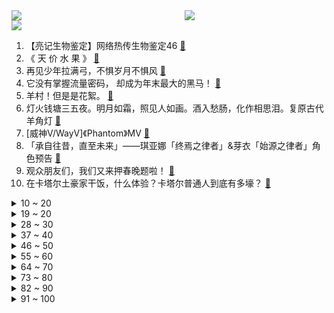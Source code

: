 <div >
	<a style="float:left;width:55%;" href = "https://github.com/anuraghazra/github-readme-stats">
	 <img src = "https://github-readme-stats.vercel.app/api?username=iuuuuuaena&theme=buefy&show_icons=true"/>
	</a>
	<a  style="float:right;width:45%" href = "https://github.com/anuraghazra/github-readme-stats">
	 <img  src="https://github-readme-stats.vercel.app/api/top-langs/?username=anuraghazra&layout=compact"/>
	</a>
	</div>

[![](https://img.shields.io/badge/jxd-@jxdgogogo.xyz-yellowgreen.svg)](https://www.jxdgogogo.xyz)<br>
1. 【亮记生物鉴定】网络热传生物鉴定46 [:link:](//www.bilibili.com/video/BV1Fv4y1B7An) <br>
2. 《 天 价 水 果 》 [:link:](//www.bilibili.com/video/BV1QA411D7dn) <br>
3. 再见少年拉满弓，不惧岁月不惧风 [:link:](//www.bilibili.com/video/BV1YK411B7Y2) <br>
4. 它没有掌握流量密码， 却成为年末最大的黑马！ [:link:](//www.bilibili.com/video/BV1c84y1x7Ym) <br>
5. 羊村！但是是花絮。 [:link:](//www.bilibili.com/video/BV1ie4y1j7vv) <br>
6. 灯火钱塘三五夜。明月如霜，照见人如画。酒入愁肠，化作相思泪。复原古代羊角灯 [:link:](//www.bilibili.com/video/BV16R4y1S79o) <br>
7. [威神V/WayV]《Phantom》MV [:link:](//www.bilibili.com/video/BV1hV4y1F74q) <br>
8. 「承自往昔，直至未来」——琪亚娜「终焉之律者」&芽衣「始源之律者」角色预告 [:link:](//www.bilibili.com/video/BV1jW4y1K7mE) <br>
9. 观众朋友们，我们又来押春晚题啦！ [:link:](//www.bilibili.com/video/BV1nR4y1D7W4) <br>
10. 在卡塔尔土豪家干饭，什么体验？卡塔尔普通人到底有多壕？ [:link:](//www.bilibili.com/video/BV13G4y1E7AL) <br>
<details>
<summary>10 ~ 20</summary>

11. 【年度混剪】原神的2022，那些热泪盈眶的瞬间 [:link:](//www.bilibili.com/video/BV1dG4y177Gz) <br>
12. 圆规 ak47 制作方法 [:link:](//www.bilibili.com/video/BV17v4y1676S) <br>
13. 皇 金 矿 工 [:link:](//www.bilibili.com/video/BV1Cv4y1z7Xh) <br>
14. 《原神》EP - 信步待春之月 [:link:](//www.bilibili.com/video/BV1vd4y1a72B) <br>
15. 酒桌文化滚出拆纳（指糟粕） [:link:](//www.bilibili.com/video/BV1AG4y1E7iG) <br>
16. 没想到这些也不是全国统一的！ [:link:](//www.bilibili.com/video/BV1sV4y1F7wj) <br>
17. 王师傅和毛毛私下最爱吃哪家餐厅？这家烤肉店竟然征服了所有人！？ [:link:](//www.bilibili.com/video/BV1E84y1x7eb) <br>
18. [GOING SEVENTEEN SPECIAL] 寒假特辑：要管和不管 #1 [:link:](//www.bilibili.com/video/BV1144y1o7NW) <br>
19. 猫德学院全员出动高空钓猫 [:link:](//www.bilibili.com/video/BV1TM41127oe) <br>
</details>
<details>
<summary>19 ~ 20</summary>

20. 他真的在用行动，时时刻刻提醒我要多读书！ [:link:](//www.bilibili.com/video/BV15R4y1D7rQ) <br>
21. 精准预测春晚小品 [:link:](//www.bilibili.com/video/BV1Av4y167TF) <br>
22. 加拿大圣诞夜街头冷到可以冻死人，却热到融化冰雪 [:link:](//www.bilibili.com/video/BV1EV4y1F7Uq) <br>
23. 【EDG.Clearlove】：相信我的人对不起 [:link:](//www.bilibili.com/video/BV1ae4y1j7Ja) <br>
24. 爸爸，我回来了，而且是我自己走回来的！ [:link:](//www.bilibili.com/video/BV1jY411U7uW) <br>
25. 【原神MMD】抱歉来迟了…接好风系男孩的圣诞祝福！ [:link:](//www.bilibili.com/video/BV1fG4y177PM) <br>
26. 大家好，我是王鹤棣，我来B站了！ [:link:](//www.bilibili.com/video/BV1ed4y1a7Hz) <br>
27. 中国濒临失传戏法巧接连环（下）古彩戏法鹏鹏戏法艺术韩派戏法大活宝陈进才陈氏戏法 [:link:](//www.bilibili.com/video/BV1w3411X7RQ) <br>
28. 德国室友: 不公平!!凭什么你买的泡面有大块的牛肉!!! [:link:](//www.bilibili.com/video/BV1j8411J7SJ) <br>
</details>
<details>
<summary>28 ~ 30</summary>

29. 【冬泳怪鸽】最穷的网红，家徒四壁的600万粉丝主播？ [:link:](//www.bilibili.com/video/BV1x8411H7DP) <br>
30. 【原神手书】世界上另一个我 [:link:](//www.bilibili.com/video/BV15R4y1D7t8) <br>
31. 贵州超横自助！35元牛肉牛杂无限续！酸爽爆汗汤底都喝了… [:link:](//www.bilibili.com/video/BV1Z8411J7bp) <br>
32. 十圆不如一方，今天给老婆做了一个泡脚盆，还替她试了一下，完美！ [:link:](//www.bilibili.com/video/BV17R4y1D7mT) <br>
33. 带小土狗去看病，它委屈的快哭了 [:link:](//www.bilibili.com/video/BV1Zv4y1z77i) <br>
34. 聊聊我火影入坑以来最艰难的一战，那个让我三天花了40万人民币的朋友【全服战力第一的回忆录】 [:link:](//www.bilibili.com/video/BV1UM41117qp) <br>
35. 极狐游戏加速器-永久免费的加速器,全新UI,高性能服务器,永久免费,不玩套路 [:link:](//www.bilibili.com/video/BV1EW4y1K7K7) <br>
36. 女人…我得有个女人…（爬起 [:link:](//www.bilibili.com/video/BV1bM41117Fh) <br>
37. 2022国产烂片爆笑盘点，暨第六届中国电影金菊花颁奖典礼！ [:link:](//www.bilibili.com/video/BV1yM41117KQ) <br>
</details>
<details>
<summary>37 ~ 40</summary>

38. 别说了，雷神在哪？ [:link:](//www.bilibili.com/video/BV1aK411B7L4) <br>
39. 硬核狠人骑行东北，找不到废弃房直接睡在雪地上 [:link:](//www.bilibili.com/video/BV1se4y1576N) <br>
40. 3分钟带你回顾2022🎬 [:link:](//www.bilibili.com/video/BV1424y1m7mF) <br>
41. 惊变一百天，但是是重制版？！ [:link:](//www.bilibili.com/video/BV1b8411J7QV) <br>
42. 我们从一个寒冷的地方搬到了另一个寒冷的地方... [:link:](//www.bilibili.com/video/BV14e4y1j775) <br>
43. 哎，果然不是什么好东西 [:link:](//www.bilibili.com/video/BV1x44y1R7HS) <br>
44. 这年头，追客户就跟追对象一样（1） [:link:](//www.bilibili.com/video/BV1Cg41147fA) <br>
45. 同桌：我是家里最不会读书的… [:link:](//www.bilibili.com/video/BV1ZY411m7H5) <br>
46. ファイトソング (Fight song) - Eve MV [:link:](//www.bilibili.com/video/BV1414y1w7dL) <br>
</details>
<details>
<summary>46 ~ 50</summary>

47. 10分钟可以做出来7种蛋炒饭，每粒炒饭都会跳舞 [:link:](//www.bilibili.com/video/BV1dY411m7rx) <br>
48. 伍六七第四季定档PV，冒险启程！ [:link:](//www.bilibili.com/video/BV1rG4y127ah) <br>
49. 两 小 儿 答 辩 [:link:](//www.bilibili.com/video/BV17W4y1K7rC) <br>
50. 年夜饭系列之《外婆红烧肉》，多备点米饭，今天硬菜。 [:link:](//www.bilibili.com/video/BV1G84y1x7mN) <br>
51. 一天一顿小烧烤，上下通气精神好 [:link:](//www.bilibili.com/video/BV1x24y1m7o4) <br>
52. 我在你们心里就这样？ [:link:](//www.bilibili.com/video/BV1iW4y1K7X5) <br>
53. 《明日方舟》×高德地图 阿米娅导航语音合作宣传PV [:link:](//www.bilibili.com/video/BV1tW4y1K7rM) <br>
54. 坐忘道 完整版 [:link:](//www.bilibili.com/video/BV1jg411b7T7) <br>
55. 《不熄的光》——火影忍者手游七周年重燃主题曲 [:link:](//www.bilibili.com/video/BV1DD4y1L73Y) <br>
</details>
<details>
<summary>55 ~ 60</summary>

56. 母校终于对我下手了【阅片无数特别篇】 [:link:](//www.bilibili.com/video/BV1fG4y1777c) <br>
57. 邻居疯了！你好邻居2 正式版 #1 [:link:](//www.bilibili.com/video/BV1AD4y1j7xS) <br>
58. 小学生迷惑行为大赏，我实在是看傻了。。。 [:link:](//www.bilibili.com/video/BV1YM411m7yu) <br>
59. 甜瓜游乐场-凶手不止一个 [:link:](//www.bilibili.com/video/BV1we4y1T72E) <br>
60. 【时代少年团】陪你长大全记录-马嘉祺《追时间的人》篇 [:link:](//www.bilibili.com/video/BV1e8411J78U) <br>
61. 摩拉特工2 [:link:](//www.bilibili.com/video/BV15K411i7GF) <br>
62. 演绎之星系列【稀世时装】红蝶-竹华专属曲目——《In Between The Scenes》MV公开！ [:link:](//www.bilibili.com/video/BV1B14y1w7vr) <br>
63. 地狱门：你清高 你了不起 [:link:](//www.bilibili.com/video/BV1v24y1S7BV) <br>
64. 为了能轻松洗澡，我将浴室改造成洗车间这件事 [:link:](//www.bilibili.com/video/BV1YG4y177Mq) <br>
</details>
<details>
<summary>64 ~ 70</summary>

65. 2022你点过哪些不可思议的外卖？ [:link:](//www.bilibili.com/video/BV1CW4y1L7Cq) <br>
66. 这能怪我？ [:link:](//www.bilibili.com/video/BV1e8411J7tx) <br>
67. 碧萝最后这一下有做体操运动员的潜力吗？ [:link:](//www.bilibili.com/video/BV1NA411Q7H8) <br>
68. 没有食欲，该做什么吃？ [:link:](//www.bilibili.com/video/BV1E14y1w7VR) <br>
69. 鹰眼“初尝禁果”惹大祸 [:link:](//www.bilibili.com/video/BV1TY411U7ZZ) <br>
70. 猴子：是谁说的老虎不会爬树！ [:link:](//www.bilibili.com/video/BV1gD4y1j7Av) <br>
71. 年底大黑马来袭，必看！国产悬疑剧《回来的女儿》1-4 [:link:](//www.bilibili.com/video/BV1844y1o7hB) <br>
72. 川渝的红油火锅到底卷成什么样子了？肥肠当面条吃！ [:link:](//www.bilibili.com/video/BV1QG4y177BZ) <br>
73. 现在的网络零食都这么猖狂吗？ [:link:](//www.bilibili.com/video/BV1B84y1x7WZ) <br>
</details>
<details>
<summary>73 ~ 80</summary>

74. 这大妹子，一眼万年 [:link:](//www.bilibili.com/video/BV1cG4y1E7hu) <br>
75. 火锅店现在还可以入场吗？新手真的可以赚钱吗 [:link:](//www.bilibili.com/video/BV1Zg41147c9) <br>
76. 低至1元！省钱又好吃美食合集！ [:link:](//www.bilibili.com/video/BV1kA411D73u) <br>
77. “有趣快乐的事分享对了人就是双倍快乐” [:link:](//www.bilibili.com/video/BV1Hv4y1X7zz) <br>
78. 总结：狂画帅哥 [:link:](//www.bilibili.com/video/BV1ve4y1L7DX) <br>
79. 我的世界信不信我自己都不相信 [:link:](//www.bilibili.com/video/BV1a24y1m7n6) <br>
80. 【鉴定热门】辛某飞反驳称纯棉的都是高端卫生巾！次氯酸水和84消毒液是不是一个东西？ [:link:](//www.bilibili.com/video/BV1HP4y1q7sH) <br>
81. 此篇文案，写给寝室楼里最好看的姑娘 [:link:](//www.bilibili.com/video/BV1tg41147Ny) <br>
82. 当四名老玩家挑战高难度新版本「宝藏猎人」!!？ [:link:](//www.bilibili.com/video/BV1DM41117i5) <br>
</details>
<details>
<summary>82 ~ 90</summary>

83. 快杀死我的良知 [:link:](//www.bilibili.com/video/BV1j24y1m7rw) <br>
84. 豆瓣9.1分：杀人犯绑架孩子，却治愈了孩子一生，结尾简直要命 [:link:](//www.bilibili.com/video/BV1Me411w7hu) <br>
85. 五天！你知道我阳了五天是怎么过的吗？ [:link:](//www.bilibili.com/video/BV1384y1x7Zb) <br>
86. 蜡 笔 小 京 [:link:](//www.bilibili.com/video/BV1KY411U7XF) <br>
87. 【半佛】成年人的爱情，只筛选不改变 [:link:](//www.bilibili.com/video/BV1h44y1R71r) <br>
88. 我的车翻了，肇事司机还逃逸了 [:link:](//www.bilibili.com/video/BV1k8411H7Kk) <br>
89. 爆火短视频的农科院低卡零食，真的好吃不胖又实惠？？？ [:link:](//www.bilibili.com/video/BV18v4y1z7ns) <br>
90. 影小姐请跟我约会！ [:link:](//www.bilibili.com/video/BV1d3411Q7Bv) <br>
91. 元歌：这赵怀真有问题呀 [:link:](//www.bilibili.com/video/BV1PW4y1L7BK) <br>
</details>
<details>
<summary>91 ~ 100</summary>

92. 大家好，我是milet，正式开设B站账号啦！ [:link:](//www.bilibili.com/video/BV11V4y1F7En) <br>
93. 上海.遇外滩  厨子探店¥1？65 [:link:](//www.bilibili.com/video/BV1a8411J74U) <br>
94. 这就是2022的年度混剪？ [:link:](//www.bilibili.com/video/BV1Fv4y167Zh) <br>
95. 歌还是那首歌 哥已变成叔 [:link:](//www.bilibili.com/video/BV1Ud4y1a7ph) <br>
96. 游戏UP主第一次玩【原神】，竟发现自己多了43个老婆！2.0 [:link:](//www.bilibili.com/video/BV1eR4y1D7MY) <br>
97. 体验盲人的一天，无法想象这是他们的一辈子 [:link:](//www.bilibili.com/video/BV1fW4y1T7EX) <br>
98. 6体人：3 [:link:](//www.bilibili.com/video/BV1FM41127b4) <br>
99. 我把16岁的梦想，续上了 [:link:](//www.bilibili.com/video/BV1fY411m76T) <br>
100. 【阳了个阳 】2023年春晚小品惨遭泄出 [:link:](//www.bilibili.com/video/BV1Ne4y157pe) <br>
</details>
